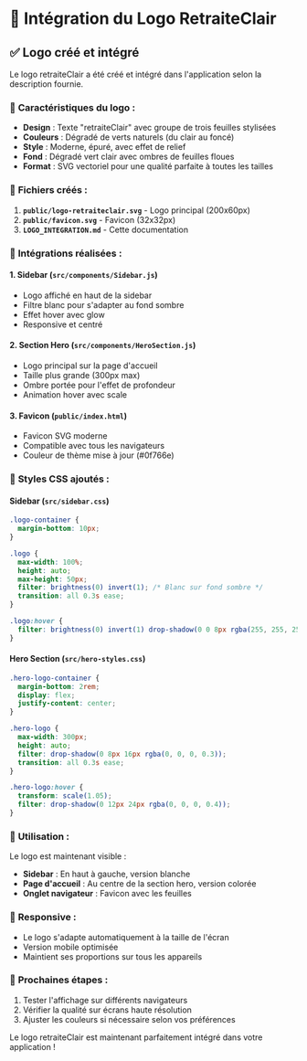 # 🎨 Intégration du Logo RetraiteClair

## ✅ Logo créé et intégré

Le logo retraiteClair a été créé et intégré dans l'application selon la description fournie.

### 🎨 **Caractéristiques du logo :**
- **Design** : Texte "retraiteClair" avec groupe de trois feuilles stylisées
- **Couleurs** : Dégradé de verts naturels (du clair au foncé)
- **Style** : Moderne, épuré, avec effet de relief
- **Fond** : Dégradé vert clair avec ombres de feuilles floues
- **Format** : SVG vectoriel pour une qualité parfaite à toutes les tailles

### 📁 **Fichiers créés :**

1. **`public/logo-retraiteclair.svg`** - Logo principal (200x60px)
2. **`public/favicon.svg`** - Favicon (32x32px)
3. **`LOGO_INTEGRATION.md`** - Cette documentation

### 🔧 **Intégrations réalisées :**

#### 1. **Sidebar** (`src/components/Sidebar.js`)
- Logo affiché en haut de la sidebar
- Filtre blanc pour s'adapter au fond sombre
- Effet hover avec glow
- Responsive et centré

#### 2. **Section Hero** (`src/components/HeroSection.js`)
- Logo principal sur la page d'accueil
- Taille plus grande (300px max)
- Ombre portée pour l'effet de profondeur
- Animation hover avec scale

#### 3. **Favicon** (`public/index.html`)
- Favicon SVG moderne
- Compatible avec tous les navigateurs
- Couleur de thème mise à jour (#0f766e)

### 🎨 **Styles CSS ajoutés :**

#### Sidebar (`src/sidebar.css`)
```css
.logo-container {
  margin-bottom: 10px;
}

.logo {
  max-width: 100%;
  height: auto;
  max-height: 50px;
  filter: brightness(0) invert(1); /* Blanc sur fond sombre */
  transition: all 0.3s ease;
}

.logo:hover {
  filter: brightness(0) invert(1) drop-shadow(0 0 8px rgba(255, 255, 255, 0.3));
}
```

#### Hero Section (`src/hero-styles.css`)
```css
.hero-logo-container {
  margin-bottom: 2rem;
  display: flex;
  justify-content: center;
}

.hero-logo {
  max-width: 300px;
  height: auto;
  filter: drop-shadow(0 8px 16px rgba(0, 0, 0, 0.3));
  transition: all 0.3s ease;
}

.hero-logo:hover {
  transform: scale(1.05);
  filter: drop-shadow(0 12px 24px rgba(0, 0, 0, 0.4));
}
```

### 🚀 **Utilisation :**

Le logo est maintenant visible :
- **Sidebar** : En haut à gauche, version blanche
- **Page d'accueil** : Au centre de la section hero, version colorée
- **Onglet navigateur** : Favicon avec les feuilles

### 📱 **Responsive :**
- Le logo s'adapte automatiquement à la taille de l'écran
- Version mobile optimisée
- Maintient ses proportions sur tous les appareils

### 🎯 **Prochaines étapes :**
1. Tester l'affichage sur différents navigateurs
2. Vérifier la qualité sur écrans haute résolution
3. Ajuster les couleurs si nécessaire selon vos préférences

Le logo retraiteClair est maintenant parfaitement intégré dans votre application !


